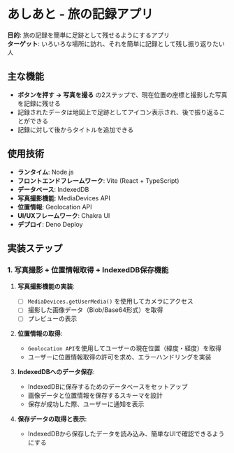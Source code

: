 # あしあと - 旅の記録アプリ

**目的**: 旅の記録を簡単に足跡として残せるようにするアプリ  
**ターゲット**: いろいろな場所に訪れ、それを簡単に記録として残し振り返りたい人

## 主な機能
- **ボタンを押す -> 写真を撮る** の2ステップで、現在位置の座標と撮影した写真を記録に残せる
- 記録されたデータは地図上で足跡としてアイコン表示され、後で振り返ることができる
- 記録に対して後からタイトルを追加できる

## 使用技術

- **ランタイム**: Node.js
- **フロントエンドフレームワーク**: Vite (React + TypeScript)
- **データベース**: IndexedDB
- **写真撮影機能**: MediaDevices API
- **位置情報**: Geolocation API
- **UI/UXフレームワーク**: Chakra UI
- **デプロイ**: Deno Deploy

## 実装ステップ

### 1. 写真撮影 + 位置情報取得 + IndexedDB保存機能

1. **写真撮影機能の実装**:
   - [ ] `MediaDevices.getUserMedia()` を使用してカメラにアクセス
   - [ ] 撮影した画像データ（Blob/Base64形式）を取得
   - [ ] プレビューの表示

2. **位置情報の取得**:
   - `Geolocation API`を使用してユーザーの現在位置（緯度・経度）を取得
   - ユーザーに位置情報取得の許可を求め、エラーハンドリングを実装

3. **IndexedDBへのデータ保存**:
   - IndexedDBに保存するためのデータベースをセットアップ
   - 画像データと位置情報を保存するスキーマを設計
   - 保存が成功した際、ユーザーに通知を表示

4. **保存データの取得と表示**:
   - IndexedDBから保存したデータを読み込み、簡単なUIで確認できるようにする
